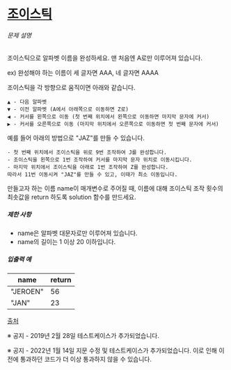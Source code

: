# [조이스틱](https://school.programmers.co.kr/learn/courses/30/lessons/42860)


###### 문제 설명


조이스틱으로 알파벳 이름을 완성하세요. 맨 처음엔 A로만 이루어져 있습니다.

ex) 완성해야 하는 이름이 세 글자면 AAA, 네 글자면 AAAA


조이스틱을 각 방향으로 움직이면 아래와 같습니다.



```
▲ - 다음 알파벳
▼ - 이전 알파벳 (A에서 아래쪽으로 이동하면 Z로)
◀ - 커서를 왼쪽으로 이동 (첫 번째 위치에서 왼쪽으로 이동하면 마지막 문자에 커서)
▶ - 커서를 오른쪽으로 이동 (마지막 위치에서 오른쪽으로 이동하면 첫 번째 문자에 커서)

```

예를 들어 아래의 방법으로 "JAZ"를 만들 수 있습니다.



```
- 첫 번째 위치에서 조이스틱을 위로 9번 조작하여 J를 완성합니다.
- 조이스틱을 왼쪽으로 1번 조작하여 커서를 마지막 문자 위치로 이동시킵니다.
- 마지막 위치에서 조이스틱을 아래로 1번 조작하여 Z를 완성합니다.
따라서 11번 이동시켜 "JAZ"를 만들 수 있고, 이때가 최소 이동입니다.

```

만들고자 하는 이름 name이 매개변수로 주어질 때, 이름에 대해 조이스틱 조작 횟수의 최솟값을 return 하도록 solution 함수를 만드세요.


##### 제한 사항


* name은 알파벳 대문자로만 이루어져 있습니다.
* name의 길이는 1 이상 20 이하입니다.


##### 입출력 예




| name | return |
| --- | --- |
| "JEROEN" | 56 |
| "JAN" | 23 |


[출처](https://commissies.ch.tudelft.nl/chipcie/archief/2010/nwerc/nwerc2010.pdf)


※ 공지 \- 2019년 2월 28일 테스트케이스가 추가되었습니다.

※ 공지 \- 2022년 1월 14일 지문 수정 및 테스트케이스가 추가되었습니다. 이로 인해 이전에 통과하던 코드가 더 이상 통과하지 않을 수 있습니다.



